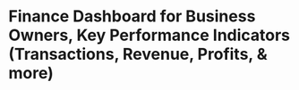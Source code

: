 # Finance Dashboard for Business Owners, Key Performance Indicators (Transactions, Revenue, Profits, & more)
